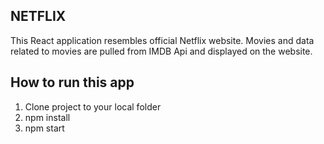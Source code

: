 

## NETFLIX 

This React application resembles official Netflix website. Movies and data related to movies are pulled from IMDB Api and displayed on the website.

## How to run this app

1. Clone project to your local folder
2. npm install
3. npm start


